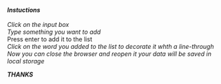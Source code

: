 
<i><b>Instuctions</b></i>
<br>
<br>
<i>Click on the input box</i>
<br>
<i>Type something you want to add</i>
<br>Press enter to add it to the list</i>
<br>
<i>Click on the word you added to the list to decorate it whth a line-through</i>
<br>
<i>Now you can close the browser and reopen it your data will be saved in local storage</i>

<i><b>THANKS</b></i>
